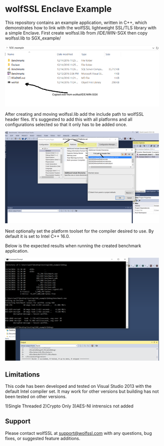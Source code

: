 wolfSSL Enclave Example
============================

This repository contains an example application, written in C++, which
demonstrates how to link with the wolfSSL lightweight SSL/TLS library with a
simple Enclave. First create wolfssl.lib from <wolfssl-root>/IDE/WIN-SGX
then copy wolfssl.lib to SGX_example/

![location for wolfssl.lib](README-images/wolfssl-lib.PNG)

After creating and moving wolfssl.lib add the include path to wolfSSL header
files. It's suggested to add this with all platforms and all configurations
selected so that it only has to be added once.

![setting the include path](README-images/set-include-path.PNG)

Next optionally set the platform toolset for the compiler desired to use.
By default it is set to Intel C++ 16.0.

Below is the expected results when running the created benchmark application.

![expected results](README-images/expected-results.PNG)

## Limitations
This code has been developed and tested on Visual Studio 2013 with the
default Intel compiler set. It may work for other versions but building
has not been tested on other versions.

1)Single Threaded
2)Crypto Only
3)AES-NI intrensics not added

## Support

Please contact wolfSSL at support@wolfssl.com with any questions, bug fixes,
or suggested feature additions.

